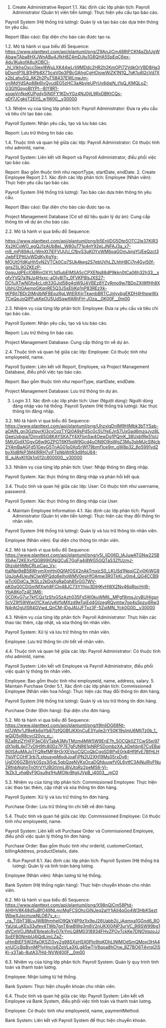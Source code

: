 1. Create Administrative Report
1.1. Xác định các lớp phân tích:
Payroll Administrator (Quản trị viên tiền lương): Thực hiện yêu cầu tạo báo cáo.

Payroll System (Hệ thống trả lương): Quản lý và tạo báo cáo dựa trên thông tin yêu cầu.

Report (Báo cáo): Đại diện cho báo cáo được tạo ra.

1.2. Mô tả hành vi qua biểu đồ Sequence:
https://www.planttext.com/api/plantuml/png/Z9AnJiCm48RtFCKf4qZb1JgWAbawTAba8HXJWnABu4JfkH8Z4mDJtu1G8QHA5SpEqC6ex-4du1KukofA8uXOBCl-_hl_VlkhsOxcc5Iexl8WuLXK44wLrIi9MDdc2HR2h2KmOPi72VdkOrVBD8Ha3bDsmIP1ILB1HPb8X71icqV0p3PBcGAhgCgHOiowWiZK1N1Q_7qK1u6l2cVd7Xx2bLahu5Q_AK2h2PuT58437EWLnwJm-yniMdYdSAp88k6lvQyudEG5zHC3aAbvleUPrUy8dqjN_t1sQ_KMQLoZ-G3GfIGpyoBtYPt--8lY8R1-xoqpVnfkpKUPgdy5iN0FY1KDvYGz4NJ0jlL9RxDBKtCQs-gDf7JCgkjjT2EltS_w1W00__y30000

1.3. Nhiệm vụ của từng lớp phân tích:
Payroll Administrator: Đưa ra yêu cầu và tiêu chí tạo báo cáo.

Payroll System: Nhận yêu cầu, tạo và lưu báo cáo.

Report: Lưu trữ thông tin báo cáo.

1.4. Thuộc tính và quan hệ giữa các lớp:
Payroll Administrator: Có thuộc tính như adminId, name.

Payroll System: Liên kết với Report và Payroll Administrator, điều phối việc tạo báo cáo.

Report: Bao gồm thuộc tính như reportType, startDate, endDate.
2. Create Employee Report
2.1. Xác định các lớp phân tích:
Employee (Nhân viên): Thực hiện yêu cầu tạo báo cáo.

Payroll System (Hệ thống trả lương): Tạo báo cáo dựa trên thông tin yêu cầu.

Report (Báo cáo): Đại diện cho báo cáo được tạo ra.

Project Management Database (Cơ sở dữ liệu quản lý dự án): Cung cấp thông tin về dự án cho báo cáo.

2.2. Mô tả hành vi qua biểu đồ Sequence:

https://www.planttext.com/api/plantuml/png/b5EnIiDG5Dtp5OTC2le37KIR3Xs2KCoWO_egQJ1zAUbBeL_W80uT71p4nY92eLJNFAJ3a_x7-m9_mPj89AcLrWmXt7lEFVUUU_CfbyS3uKOYxWM6oqGOmJpjgYUEeQzct3JwbFEPttUvWDdKyXgYg-MOUt0YdKuHh5vN2VTCk0Cq7SUk4keg2S7ebUVhLZLhhH8Cj7n4Gyi50f-gnsZ5L9OZKEzP-0qguJdPEclOBRjnOXYL1d5ubElMSA5cCPXENs88dP9kkn0tCa06h32h33__xgfvYVQ7a1NJz4Hxxc-aOIy8ITy_0FVKP8IsJXS27-DCfuXTwNGfo4cLidt33GJid58g4gW9J4VBEz8YZyRmo9w7BDoZXiWfHh8XUbhU2tGAempGKqnRE5Q3JSsEliiKq1nP83REzXk-tKP6jt7BDr2tMrdbNFBEpzRgLWtERXijrTkwnbBRTCJnlyvbgEKDH4HhpwWx7CeQeJoQlPFukKeOU5UdSqwtfARhFH-JOza__0K00F__0m00

2.3. Nhiệm vụ của từng lớp phân tích:
Employee: Đưa ra yêu cầu và tiêu chí tạo báo cáo.

Payroll System: Nhận yêu cầu, tạo và lưu báo cáo.

Report: Lưu trữ thông tin báo cáo.

Project Management Database: Cung cấp thông tin về dự án.

2.4. Thuộc tính và quan hệ giữa các lớp:
Employee: Có thuộc tính như employeeId, name.

Payroll System: Liên kết với Report, Employee, và Project Management Database, điều phối việc tạo báo cáo.

Report: Bao gồm thuộc tính như reportType, startDate, endDate.

Project Management Database: Lưu trữ thông tin dự án.

3. Login
3.1. Xác định các lớp phân tích:
User (Người dùng): Người dùng đăng nhập vào hệ thống.
Payroll System (Hệ thống trả lương): Xác thực thông tin đăng nhập.

3.2. Mô tả hành vi qua biểu đồ Sequence:
https://www.planttext.com/api/plantuml/png/UhzxlqDnIM9HIMbk3bTYSab-aOAIN_gn3GztpyrKI3cyCozTYQi0A9sPd5cGc5UYeEJnS7UxGad6mzqJyz8LGeeUxbgia7Dimx65G8KAYSKA7Y4XFbnSw4OewDg1PQmK_38UxbfRe51oU5MUGjdX1GgvG6w9GZPGT6Kf5qW9Gcd4uON9O9isWgZ3Mu3sbMJcSINcb2Y4mBaAGFd51GevG5TnAG01p0Xq5rWf79bmf1ce9m_gW8p32_8o5991vd2bvXId8fkP3M4IRRH7viFTpNbWjtR3d9fqU64-IE_qJAxKl1Gk1o012c800000__y30000

3.3. Nhiệm vụ của từng lớp phân tích:
User: Nhập thông tin đăng nhập.

Payroll System: Xác thực thông tin đăng nhập và phản hồi kết quả.

3.4. Thuộc tính và quan hệ giữa các lớp:
User: Có thuộc tính như username, password.

Payroll System: Xác thực thông tin đăng nhập của User.

4. Maintain Employee Information
4.1. Xác định các lớp phân tích:
Payroll Administrator (Quản trị viên tiền lương): Thực hiện các thay đổi thông tin nhân viên.

Payroll System (Hệ thống trả lương): Quản lý và lưu trữ thông tin nhân viên.

Employee (Nhân viên): Đại diện cho thông tin nhân viên.

4.2. Mô tả hành vi qua biểu đồ Sequence:
https://www.planttext.com/api/plantuml/png/v5I_IiD06D_lAJuwATGNw225BXbAe72KEXvfQGB99IGNiQCuE7GgFa4i8WG5GQTaS3ZfUzmJ-0hzxbHiMbCRLpCao_Vx-ttalNpj9eB58WrymXmHnj0QfAfOSX2nAkTmxicS0_LKUSd1NpsjCZvj0KjWG8UqJoA4UeuNCIwWPQdo6eIhoWMV0esHfOAmw3R0TkKj_v0m4_QG4CCB9wTcl0DdCa_1KSLz2kDqXgRa0qh85rGG7WV-pK0qG0CDGmNfXwh8FCIn48JC73YYhio3DlHKyHWX2Nv46qRocHrl6-YbA8KqTz4E3M6-0CDKyG7ur7kfCQz1zSfxG5zAzh035Fs5W0kuWMIL_MPgf9imsJcyBUHIgsn5cVZ9f59IWw01CXwUyAVfpMXzd9eTqiEd4GilzegRQvmtw7op4sSpzu4Rw3N4rAt2gUlSR4GVwd_QnCM-lDgJAUJFTxz3F-5ZqiMN_Yck0G00__y30000

4.3. Nhiệm vụ của từng lớp phân tích:
Payroll Administrator: Thực hiện các thao tác thêm, cập nhật, và xóa thông tin nhân viên.

Payroll System: Xử lý và lưu trữ thông tin nhân viên.

Employee: Lưu trữ thông tin chi tiết về nhân viên.

4.4. Thuộc tính và quan hệ giữa các lớp:
Payroll Administrator: Có thuộc tính như adminId, name.

Payroll System: Liên kết với Employee và Payroll Administrator, điều phối việc quản lý thông tin nhân viên.

Employee: Bao gồm thuộc tính như employeeId, name, address, salary.
5. Maintain Purchase Order
5.1. Xác định các lớp phân tích:
Commissioned Employee (Nhân viên hoa hồng): Thực hiện các thay đổi thông tin đơn hàng.

Payroll System (Hệ thống trả lương): Quản lý và lưu trữ thông tin đơn hàng.

Purchase Order (Đơn hàng): Đại diện cho đơn hàng.

5.2. Mô tả hành vi qua biểu đồ Sequence:
https://www.planttext.com/api/plantuml/png/t9InIiDG68Nt-nI7JWhr1Jf8eKk6qYb87IzfQGBfJKXlnCuE3Yujle2rY50K19sImU6MliTz0b_1_wQjD5vR8cvcI20vv_p_-RZa8tzlZYHFP3eC6VTabA3MyTMzm4MW5W9EnE7h_5OCQk0ZTCwS5ej97dX1p8L4pT7vDIH9fc80Dz7P7E7gPJNR61pNRPSDombzXA_kDehbn67CvEBaj90tSAuMAJoTFQRefMF8H3rXEVsoCQCoQkCggSD8PxE0rk4Hf9fvE7BfHLH7IsVFCOHF3rb7LxtousypModjJoaFiPN2U2XH19Ms05rxDv6-UgD06GZBitVk0Szs3i5gL5gbQzeNVKsOcaDQfduuwfV0L6ytfC3AjNuIRvFNuZRfnbNghnTn0frVYUBGtVmLjBVJtoRz2peMS6-Vj-1kZk3_vhqBvF9Gsu9q1HuMOIkrBtgiIJVpB_i4003__mC0

5.3. Nhiệm vụ của từng lớp phân tích:
Commissioned Employee: Thực hiện các thao tác thêm, cập nhật và xóa thông tin đơn hàng.

Payroll System: Xử lý và lưu trữ thông tin đơn hàng.

Purchase Order: Lưu trữ thông tin chi tiết về đơn hàng.

5.4. Thuộc tính và quan hệ giữa các lớp:
Commissioned Employee: Có thuộc tính như employeeId, name.

Payroll System: Liên kết với Purchase Order và Commissioned Employee, điều phối việc quản lý thông tin đơn hàng.

Purchase Order: Bao gồm thuộc tính như orderId, customerContact, billingAddress, productDetails, date.

6. Run Payroll
6.1. Xác định các lớp phân tích:
Payroll System (Hệ thống trả lương): Quản lý và tính toán bảng lương.

Employee (Nhân viên): Nhận lương từ hệ thống.

Bank System (Hệ thống ngân hàng): Thực hiện chuyển khoản cho nhân viên.

6.2. Mô tả hành vi qua biểu đồ Sequence:
https://www.planttext.com/api/plantuml/png/X98nQiCm58Ptd-AHlHV8K48d5uBfO49NLmcMgFCSOhcGiNJeq2atY1jAII4qGo4W3HbKSeztWbwXJqcmuwNLO67y_x--_ra_TjShT3BLvJWB9hmheIO9QkY4P9z1Ix9pJ26Uabb2jj_iAqmxa1GGnd6_ROYaUqLuKEu33ufey4TWb7gnT8iwBWg3m8V2nUKXl0jNP3urVC_9l9SW99bg1dVCmVOJIMs81bteatcRyG7kYmLQ8M0318934FHvZPOvTckKe7DNOVqzoJJSoEFB0NmbU4iQdLimLZaZ-uHmBtEF5W2lfaOKSZI3vv2g98SXsHSX0Plo9tqKDhLlNIMOdSmQMoxj3HA4xnUCicBqBvnMP1yHncIs6ZpVLa3XLg85wTjV8qoa8hChw_8Z7BO6T4vrql2lSKj-x3Tab-8utA37Hd-NVW400F__0m00

6.3. Nhiệm vụ của từng lớp phân tích:
Payroll System: Quản lý quy trình tính toán và thanh toán lương.

Employee: Nhận lương từ hệ thống.

Bank System: Thực hiện chuyển khoản cho nhân viên.

6.4. Thuộc tính và quan hệ giữa các lớp:
Payroll System: Liên kết với Employee và Bank System, điều phối việc tính toán và thanh toán lương.

Employee: Có thuộc tính như employeeId, name, paymentMethod.

Bank System: Liên kết với Payroll System để thực hiện chuyển khoản.
